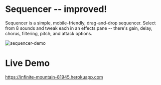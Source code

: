 Sequencer -- improved!
====

Sequencer is a simple, mobile-friendly, drag-and-drop sequencer. Select from 8 sounds and tweak each in an effects pane -- there's gain, delay, chorus, filtering, pitch, and attack options.

<img src="http://i.imgur.com/8yxHp9A.png" alt="sequencer-demo"/>

Live Demo
====

https://infinite-mountain-81945.herokuapp.com

